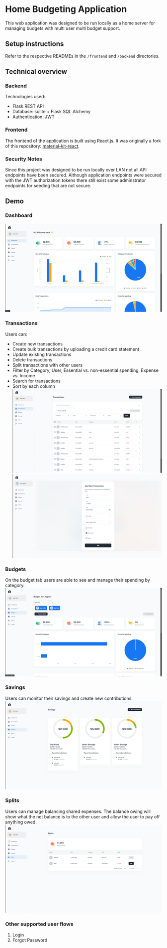 # Home Budgeting Application

This web application was designed to be run locally as a home server for managing budgets with multi user multi budget support. 

## Setup instructions
Refer to the respective READMEs in the `/frontend` and `/backend` directories. 

## Technical overview
### Backend
Technologies used:
- Flask REST API
- Database: sqlite + Flask SQL Alchemy
- Authentication: JWT

### Frontend
The frontend of the application is built using React.js. It was originally a fork of this repository: [material-kit-react](https://github.com/minimal-ui-kit/material-kit-react). 

### Security Notes
Since this project was designed to be run locally over LAN not all API endpoints have been secured. Although application endpoints were secured with the JWT authorization tokens there still exist some adminstrator endpoints for seeding that are not secure. 

## Demo
### Dashboard
![Dashboard](./demo/dashboard.png)

### Transactions
Users can:
- Create new transactions
- Create bulk transactions by uploading a credit card statement
- Update existing transactions
- Delete transactions
- Split transactions with other users
- Filter by Category, User, Essential vs. non-essential spending, Expense vs. Income
- Search for transactions
- Sort by each column
![Transactions](./demo/transactions.png)
![Create Transaction](./demo/create-transaction.png)

### Budgets
On the budget tab users are able to see and manage their spending by category. 
![Budgets](./demo/budget.png)

### Savings
Users can monitor their savings and create new contributions. 
![Savings](./demo/savings.png)

### Splits
Users can manage balancing shared expenses. The balance owing will show what the net balance is to the other user and allow the user to pay off anything owed. 
![Splits](./demo/splits.png)

### Other supported user flows
1. Login
2. Forgot Password